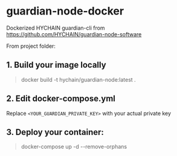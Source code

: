 # guardian-node-docker

Dockerized HYCHAIN guardian-cli from https://github.com/HYCHAIN/guardian-node-software

From project folder:

## 1. Build your image locally
> docker build -t hychain/guardian-node:latest .

## 2. Edit docker-compose.yml
Replace `<YOUR_GUARDIAN_PRIVATE_KEY>` with your actual private key

## 3. Deploy your container:
> docker-compose up -d --remove-orphans

